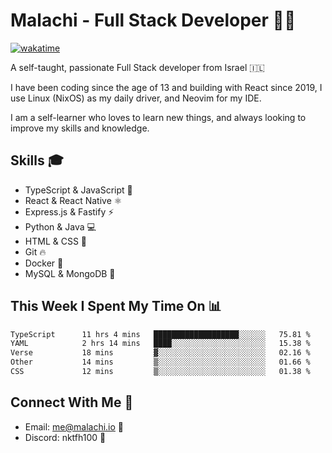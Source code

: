 # Malachi - Full Stack Developer 🚀🔥
[![wakatime](https://wakatime.com/badge/user/112ec769-e669-4b78-a46f-cf4343930741.svg)](https://wakatime.com/@112ec769-e669-4b78-a46f-cf4343930741)

A self-taught, passionate Full Stack developer from Israel 🇮🇱

I have been coding since the age of 13 and building with React since 2019, I use Linux (NixOS) as my daily driver, and Neovim for my IDE.

I am a self-learner who loves to learn new things, and always looking to improve my skills and knowledge.

## Skills 🎓
- TypeScript & JavaScript 💎
- React & React Native ⚛️
- Express.js & Fastify ⚡️
- Python & Java 💻
- HTML & CSS 🎨
- Git 🔥
- Docker 🐳
- MySQL & MongoDB 💾

## This Week I Spent My Time On 📊
<!--START_SECTION:waka-->

```txt
TypeScript      11 hrs 4 mins   ███████████████████░░░░░░   75.81 %
YAML            2 hrs 14 mins   ████░░░░░░░░░░░░░░░░░░░░░   15.38 %
Verse           18 mins         ▓░░░░░░░░░░░░░░░░░░░░░░░░   02.16 %
Other           14 mins         ▒░░░░░░░░░░░░░░░░░░░░░░░░   01.66 %
CSS             12 mins         ▒░░░░░░░░░░░░░░░░░░░░░░░░   01.38 %
```

<!--END_SECTION:waka-->


## Connect With Me 📱
- Email: me@malachi.io 📧
- Discord: nktfh100 👾

